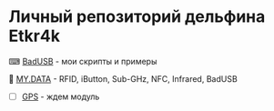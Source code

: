 # Личный репозиторий дельфина Etkr4k
⌨ [BadUSB](https://github.com/etkr4k/flipper-badusb) - мои скрипты и примеры

🔑 [MY.DATA](https://github.com/etkr4k/flipper-data) - RFID, iButton, Sub-GHz, NFC, Infrared, BadUSB

- [ ] [GPS](https://github.com/ezod/flipperzero-gps) - ждем модуль
